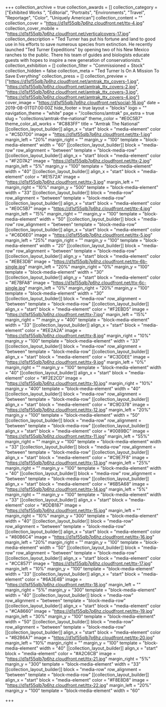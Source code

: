 +++
collection_archive = true
collection_awards = []
collection_category = ["Exhibited Works ", "Editorial", "Portraits", "Environments", "Travel", "Reportage", "Color", "Uniquely American"]
collection_content = ""
collection_cover = "https://d1sf55qlb7p6hz.cloudfront.net/ttx-4.jpg"
collection_cover_mobile = "https://d1sf55qlb7p6hz.cloudfront.net/verticalcovers-17.jpg"
collection_description = "Ted Turner has put his fortune and land to good use in his efforts to save numerous species from extinction. He recently launched \"Ted Turner Expeditions\" by opening two of his New Mexico ranches to the public. There his team of guides and biologists educate guests with hopes to inspire a new generation of conservationists."
collection_exhibition = []
collection_filter = "Commissioned + Stock"
collection_hidden = false
collection_meta = "Ted Turner Is On A Mission To Save Everything"
collection_press = []
collection_preview = ["https://d1sf55qlb7p6hz.cloudfront.net/amtrak_ttx_covers-1.jpg", "https://d1sf55qlb7p6hz.cloudfront.net/amtrak_ttx_covers-2.jpg", "https://d1sf55qlb7p6hz.cloudfront.net/amtrak_ttx_covers-3.jpg", "https://d1sf55qlb7p6hz.cloudfront.net/amtrak_ttx_covers-4.jpg"]
cover_image = "https://d1sf55qlb7p6hz.cloudfront.net/social-16.jpg"
date = 2019-08-01T07:00:00Z
hide_footer = true
layout = "blocks"
logo = ""
navigation_theme = "white"
page = "/collections/amtrak"
px_extra = true
slug = "collections/amtrak-the-national"
theme_color = "#E0C5B7"
theme_color_all_works = "#C883FF"
title = "Amtrak The National"
[[collection_layout_builder]]
align_x = "start"
block = "media-element"
color = "#C5D7D0"
image = "https://d1sf55qlb7p6hz.cloudfront.net/ttx-1.jpg"
margin_left = "20%"
margin_right = ""
margin_y = "100"
template = "block-media-element"
width = "60"
[[collection_layout_builder]]
block = "media-row"
row_alignment = "between"
template = "block-media-row"
[[collection_layout_builder]]
align_x = "start"
block = "media-element"
color = "#F2D7A2"
image = "https://d1sf55qlb7p6hz.cloudfront.net/ttx-2.jpg"
margin_left = "5%"
margin_y = "100"
template = "block-media-element"
width = "40"
[[collection_layout_builder]]
align_x = "start"
block = "media-element"
color = "#E1572A"
image = "https://d1sf55qlb7p6hz.cloudfront.net/ttx-3.jpg"
margin_left = ""
margin_right = "10%"
margin_y = "500"
template = "block-media-element"
width = "33"
[[collection_layout_builder]]
block = "media-row"
row_alignment = "between"
template = "block-media-row"
[[collection_layout_builder]]
align_x = "start"
block = "media-element"
color = "#E0C5B7"
image = "https://d1sf55qlb7p6hz.cloudfront.net/ttx-4.jpg"
margin_left = "15%"
margin_right = ""
margin_y = "100"
template = "block-media-element"
width = "50"
[[collection_layout_builder]]
block = "media-row"
row_alignment = "between"
template = "block-media-row"
[[collection_layout_builder]]
align_x = "start"
block = "media-element"
color = "#C6D6E0"
image = "https://d1sf55qlb7p6hz.cloudfront.net/ttx-5.jpg"
margin_left = "25%"
margin_right = ""
margin_y = "100"
template = "block-media-element"
width = "20"
[[collection_layout_builder]]
block = "media-row"
row_alignment = "between"
template = "block-media-row"
[[collection_layout_builder]]
align_y = "start"
block = "media-element"
color = "#EBE3DB"
image = "https://d1sf55qlb7p6hz.cloudfront.net/ttx-6b-single.jpg"
margin_left = "20%"
margin_right = "0%"
margin_y = "100"
template = "block-media-element"
width = "30"
[[collection_layout_builder]]
align_y = "start"
block = "media-element"
color = "#E7BFA8"
image = "https://d1sf55qlb7p6hz.cloudfront.net/ttx-6c-single.jpg"
margin_left = "0%"
margin_right = "20%"
margin_y = "100"
template = "block-media-element"
width = "30"
[[collection_layout_builder]]
block = "media-row"
row_alignment = "between"
template = "block-media-row"
[[collection_layout_builder]]
align_x = "start"
block = "media-element"
color = "#F2EBD5"
image = "https://d1sf55qlb7p6hz.cloudfront.net/ttx-7.jpg"
margin_left = "15%"
margin_right = ""
margin_y = "400"
template = "block-media-element"
width = "33"
[[collection_layout_builder]]
align_x = "start"
block = "media-element"
color = "#EE2A2A"
image = "https://d1sf55qlb7p6hz.cloudfront.net/ttx-8.jpg"
margin_right = "10%"
margin_y = "100"
template = "block-media-element"
width = "33"
[[collection_layout_builder]]
block = "media-row"
row_alignment = "between"
template = "block-media-row"
[[collection_layout_builder]]
align_x = "start"
block = "media-element"
color = "#C3DDEE"
image = "https://d1sf55qlb7p6hz.cloudfront.net/ttx-9.jpg"
margin_left = "0%"
margin_right = ""
margin_y = "100"
template = "block-media-element"
width = "40"
[[collection_layout_builder]]
align_x = "start"
block = "media-element"
color = "#F2E2CD"
image = "https://d1sf55qlb7p6hz.cloudfront.net/ttx-10.jpg"
margin_right = "10%"
margin_y = "400"
template = "block-media-element"
width = "40"
[[collection_layout_builder]]
block = "media-row"
row_alignment = "between"
template = "block-media-row"
[[collection_layout_builder]]
align_x = "start"
block = "media-element"
color = "#C9D378"
image = "https://d1sf55qlb7p6hz.cloudfront.net/ttx-12.jpg"
margin_left = "20%"
margin_y = "100"
template = "block-media-element"
width = "50"
[[collection_layout_builder]]
block = "media-row"
row_alignment = "between"
template = "block-media-row"
[[collection_layout_builder]]
align_x = "start"
block = "media-element"
color = "#0089BC"
image = "https://d1sf55qlb7p6hz.cloudfront.net/ttx-11.jpg"
margin_left = "55%"
margin_right = ""
margin_y = "100"
template = "block-media-element"
width = "33"
[[collection_layout_builder]]
block = "media-row"
row_alignment = "between"
template = "block-media-row"
[[collection_layout_builder]]
align_x = "start"
block = "media-element"
color = "#C9E7F8"
image = "https://d1sf55qlb7p6hz.cloudfront.net/ttx-13.jpg"
margin_left = "25%"
margin_right = ""
margin_y = "100"
template = "block-media-element"
width = "40"
[[collection_layout_builder]]
block = "media-row"
row_alignment = "between"
template = "block-media-row"
[[collection_layout_builder]]
align_x = "start"
block = "media-element"
color = "#6B5A68"
image = "https://d1sf55qlb7p6hz.cloudfront.net/ttx-14.jpg"
margin_left = "5%"
margin_right = ""
margin_y = "100"
template = "block-media-element"
width = "33"
[[collection_layout_builder]]
align_x = "start"
block = "media-element"
color = "#DDB187"
image = "https://d1sf55qlb7p6hz.cloudfront.net/ttx-15.jpg"
margin_left = ""
margin_right = "10%"
margin_y = "300"
template = "block-media-element"
width = "40"
[[collection_layout_builder]]
block = "media-row"
row_alignment = "between"
template = "block-media-row"
[[collection_layout_builder]]
align_x = "start"
block = "media-element"
color = "#80B6C4"
image = "https://d1sf55qlb7p6hz.cloudfront.net/ttx-16.jpg"
margin_left = "20%"
margin_right = ""
margin_y = "100"
template = "block-media-element"
width = "50"
[[collection_layout_builder]]
block = "media-row"
row_alignment = "between"
template = "block-media-row"
[[collection_layout_builder]]
align_x = "start"
block = "media-element"
color = "#CC8571"
image = "https://d1sf55qlb7p6hz.cloudfront.net/ttx-17.jpg"
margin_left = "10%"
margin_y = "100"
template = "block-media-element"
width = "33"
[[collection_layout_builder]]
align_x = "start"
block = "media-element"
color = "#6A3E4B"
image = "https://d1sf55qlb7p6hz.cloudfront.net/ttx-18.jpg"
margin_left = ""
margin_right = "5%"
margin_y = "300"
template = "block-media-element"
width = "40"
[[collection_layout_builder]]
block = "media-row"
row_alignment = "between"
template = "block-media-row"
[[collection_layout_builder]]
align_x = "start"
block = "media-element"
color = "#CA8660"
image = "https://d1sf55qlb7p6hz.cloudfront.net/ttx-19.jpg"
margin_left = "30%"
margin_y = "100"
template = "block-media-element"
width = "50"
[[collection_layout_builder]]
block = "media-row"
row_alignment = "between"
template = "block-media-row"
[[collection_layout_builder]]
align_x = "start"
block = "media-element"
color = "#B2B6A7"
image = "https://d1sf55qlb7p6hz.cloudfront.net/ttx-20.jpg"
margin_left = "10%"
margin_right = ""
margin_y = "100"
template = "block-media-element"
width = "40"
[[collection_layout_builder]]
align_x = "start"
block = "media-element"
color = "#A2C6CB"
image = "https://d1sf55qlb7p6hz.cloudfront.net/ttx-21.jpg"
margin_right = "5%"
margin_y = "300"
template = "block-media-element"
width = "33"
[[collection_layout_builder]]
block = "media-row"
row_alignment = "between"
template = "block-media-row"
[[collection_layout_builder]]
align_x = "start"
block = "media-element"
color = "#F8E8D8"
image = "https://d1sf55qlb7p6hz.cloudfront.net/ttx-22.jpg"
margin_left = "20%"
margin_y = "100"
template = "block-media-element"
width = "60"

+++
